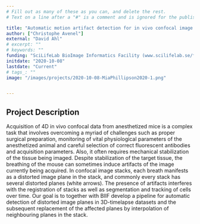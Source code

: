 ```yaml
---
# Fill out as many of these as you can, and delete the rest.
# Text on a line after a "#" is a comment and is ignored for the published page.

title: "Automatic motion artifact detection for in vivo confocal image stacks"
author: ["Christophe Avenel"]
external: "David Ahl"
# excerpt: ""
# keywords: ""
funding: "SciLifeLab BioImage Informatics Facility (www.scilifelab.se/facilities/bioimage-informatics)"
initdate: "2020-10-08"
lastdate: "Current"
# tags_: ""
image: "/images/projects/2020-10-08-MiaPhillipson2020-1.png"


---
```


## Project Description
Acquisition of 4D in vivo confocal data from anesthetized mice is a complex task that involves overcoming a myriad of challenges such as proper surgical preparation, monitoring of vital physiological parameters of the anesthetized animal and careful selection of correct fluorescent antibodies and acquisition parameters. Also, it often requires mechanical stabilization of the tissue being imaged. Despite stabilization of the target tissue, the breathing of the mouse can sometimes induce artifacts of the image currently being acquired. In confocal image stacks, each breath manifests as a distorted image plane in the stack, and commonly every stack has several distorted planes (white arrows).
The presence of artifacts interferes with the registration of stacks as well as segmentation and tracking of cells over time. Our goal is to together with BIIF develop a pipeline for automatic detection of distorted image planes in 3D-timelapse datasets and the subsequent replacement of the affected planes by interpolation of neighbouring planes in the stack.